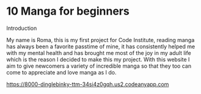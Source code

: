 # 10 Manga for beginners

 Introduction

 My name is Roma, this is my first project for Code Institute, reading manga has always been a favorite passtime of mine, it has consistently helped me with my mental health and has brought me most of the joy in my adult life which is the reason I decided to make this my project. With this website I aim to give newcomers a variety of incredible manga so that they too can come to appreciate and love manga as I do.

 <https://8000-dinglebinky-ttm-34si4z0gqh.us2.codeanyapp.com>
